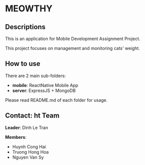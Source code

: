 # MEOWTHY

## Descriptions

This is an application for Mobile Development Assignment Project.

This project focuses on management and monitoring cats' weight.

## How to use

There are 2 main sub-folders:

- **mobile**: ReactNative Mobile App
- **server**: ExpressJS + MongoDB

Please read README.md of each folder for usage.

## Contact: **ht Team**

**Leader**: Dinh Le Tran

**Members**:

- Huynh Cong Hai
- Truong Hong Hoa
- Nguyen Van Sy
